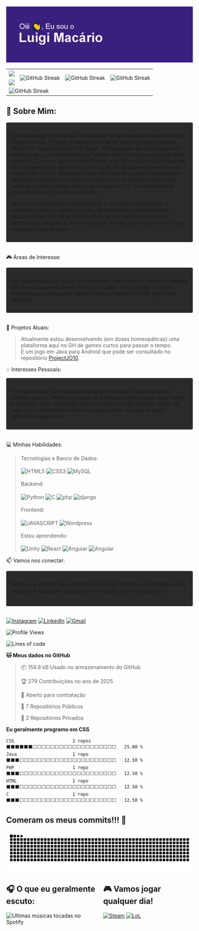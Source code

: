 ![MasterHead](https://github.com/LuigiBMacario/LuigiBMacario/blob/main/header.png?raw=true)

<div class="tg-wrap"><table><tbody>
  <tr>
    <td colspan="2"><img style='height: 150px' class='stats' align="center" src="https://github-readme-stats.vercel.app/api?username=LuigiBMacario&show_icons=true&theme=algolia&include_all_commits=true&custom_title=Minhas+estatíticas+no+GitHub:&locale=pt-BR&hide_border=true" /></td>
    <td rowspan="2"><img align="center" src="https://github-readme-streak-stats.herokuapp.com?user=LuigiBMacario&theme=algolia&hide_border=true&locale=pt_BR&date_format=j%2Fn%5B%2FY%5D&card_width=100&card_height=50&hide_current_streak=true&hide_longest_streak=true" alt="GitHub Streak" /></td>
    <td rowspan="2"><img align="center" src="https://github-readme-streak-stats.herokuapp.com?user=LuigiBMacario&theme=algolia&hide_border=true&locale=pt_BR&date_format=j%2Fn%5B%2FY%5D&card_width=100&card_height=50&hide_total_contributions=true&hide_longest_streak=true" alt="GitHub Streak" /></td>
    <td rowspan="2"><img align="center" src="https://github-readme-streak-stats.herokuapp.com?user=LuigiBMacario&theme=algolia&locale=pt_BR&date_format=j%2Fn%5B%2FY%5D&card_width=100&card_height=50&hide_total_contributions=true&hide_current_streak=true&hide_border=true" alt="GitHub Streak" /></td>
  </tr>
  <tr>
    <td colspan="2"><img style='height: 150px' align="center" src="https://github-readme-stats.vercel.app/api/top-langs/?username=LuigiBMacario&theme=algolia&size_weight=0.5&count_weight=0.5&layout=compact&langs_count=4&custom_title=Linguagens+mais+utilizadas:&hide_border=true" /></td>
  </tr>
  <tr>
    <td colspan="5"><img align="center" src="https://github-profile-trophy.vercel.app/?username=LuigiBMacario&theme=algolia&no-frame=true" alt="GitHub Streak" /></td>
  </tr>
</tbody>
</table></div>

<h2>📍 Sobre Mim:</h2>

<div style='border: 1px solid; border-color: #2F2F2F; border-radius: 3px; background-color: #2A2A2A; padding: 12px'>
    <p>Sou estudante de Ciência e Tecnologia na Universidade Federal do Rio Grande do Sul (UFRGS) e estou começando minha jornada para me tornar um desenvolvedor Full-Stack. Minha paixão por tecnologia veio desde cedo, com uma influência familiar que me inspirou a seguir esse caminho. Comecei aprendendo Python, mas foi com C e suas variantes que realmente me encontrei! Gosto também de desenvolvimento web com HTML, CSS e JavaScript, além de explorar criação de sites com Wordpress e jogos com Unity e Unreal. Fora do universo dev, curto explorar design vetorial, edição de imagem e 3D, com ferramentas como Blender e Substance Painter.

Este é meu espaço para compartilhar o que estou aprendendo e construir projetos, seja em scripts, ferramentas ou experimentos visuais. Quero contribuir e também aprender com a comunidade, sempre que possível, e estou de portas abertas para colaborar e trocar ideias com outros devs.</p>
</div><br>

🎮 Áreas de Interesse:

<div style='border: 1px solid; border-color: #2F2F2F; border-radius: 3px; background-color: #2A2A2A; padding: 12px'>
    <p>Sou apaixonado por game development, mas gosto de qualquer desafio em que eu possa escrever linhas de código. Adoro explorar novas tecnologias e aplicações, sempre com o objetivo de criar algo útil e inovador.</p>
</div><br>

🌱 Projetos Atuais:

> Atualmente estou desenvolvendo (em doses homeopáticas) uma plataforma aqui no GH de games curtos para passar o tempo.  
> E um jogo em Java para Android que pode ser consultado no repositório [ProjectJO10](https://github.com/LuigiBMacario/ProjectJO10).

💡 Interesses Pessoais: 

<div style='border: 1px solid; border-color: #2F2F2F; border-radius: 3px; background-color: #2A2A2A; padding: 12px'>
    <p>Fora do código, sou um apaixonado por literatura, especialmente poesia, música, filmes e aviação. Nos momentos de pausa, toco violão e aproveito para recarregar com uma boa dose de cafeína. Gosto de jogar LoL e Rainbow Six com os amigos, além de estar sempre estudando algo novo.</p>
</div><br>

💻 Minhas Habilidades:

>Tecnologias e Banco de Dados:<br><br>
><img style='cursor: default;' align='center' alt='HTML5' src='https://img.shields.io/badge/HTML5-E34F26?style=for-the-badge&logo=html5&logoColor=white'>
><img style='cursor: default;' align='center' alt='CSS3' src='https://img.shields.io/badge/CSS-239120?&style=for-the-badge&logo=css3&logoColor=white'>
><img style='cursor: default;' align='center' alt='MySQL' src='https://img.shields.io/badge/MySQL-00000F?style=for-the-badge&logo=mysql&logoColor=white'>
><br><br>
>Backend:<br><br>
><img style='cursor: default;' align='center' alt='Python' src='https://img.shields.io/badge/Python-14354C?style=for-the-badge&logo=python&logoColor=white'>
><img style='cursor: default;' align='center' alt='C' src='https://img.shields.io/badge/C-00599C?style=for-the-badge&logo=c&logoColor=white'>
><img style='cursor: default;' align='center' alt='php' src='https://img.shields.io/badge/PHP-777BB4?style=for-the-badge&logo=php&logoColor=white'>
><img style='cursor: default;' align='center' alt='django' src='https://img.shields.io/badge/Django-092E20?style=for-the-badge&logo=django&logoColor=white'>
><br><br>
>Frontend:<br><br>
><img style='cursor: default;' style='cursor: default;' align='center' alt='JAVASCRIPT' src='https://img.shields.io/badge/JavaScript-F7DF1E?style=for-the-badge&logo=javascript&logoColor=black'>
><img style='cursor: default;' align='center' alt='Wordpress' src='https://img.shields.io/badge/Wordpress-21759B?style=for-the-badge&logo=wordpress&logoColor=white'>
><br><br>
>Estou aprendendo:<br><br>
><img style='cursor: default;' align='center' alt='Unity' src='https://img.shields.io/badge/Unity-100000?style=for-the-badge&logo=unity&logoColor=white'>
><img style='cursor: default;' align='center' alt='React' src='https://img.shields.io/badge/React-20232A?style=for-the-badge&logo=react&logoColor=61DAFB'>
><img style='cursor: default;' align='center' alt='Angular' src='https://img.shields.io/badge/Angular-DD0031?style=for-the-badge&logo=angular&logoColor=white'>
><img style='cursor: default;' align='center' alt='Angular' src='https://img.shields.io/badge/Amazon_AWS-232F3E?style=for-the-badge&logo=amazon-aws&logoColor=white'>

📫 Vamos nos conectar: 

<div style='border: 1px solid; border-color: #2F2F2F; border-radius: 3px; background-color: #2A2A2A; padding: 12px'>
    <p>Sinta-se à vontade para explorar meus repositórios e acompanhar meu progresso. Qualquer coisa pode me mandar uma mensagem! 👇</p>
</div><br>

[![Instagram](https://img.shields.io/badge/Instagram-E4405F?style=for-the-badge&logo=instagram&logoColor=white)](https://instagram.com/luigibmacario)
[![LinkedIn](https://img.shields.io/badge/LinkedIn-0077B5?style=for-the-badge&logo=linkedin&logoColor=white)](https://www.linkedin.com/in/luigi-macário-60630b292/)
[![Gmail](https://img.shields.io/badge/Gmail-D14836?style=for-the-badge&logo=gmail&logoColor=white)](luigibmacario@gmail.com)

<!--START_SECTION:waka-->
![Profile Views](http://img.shields.io/badge/Visualizac%C3%B5es%20do%20perfil-0-blue)

![Lines of code](https://img.shields.io/badge/Desde%20o%20Hello%20World%20eu%20escrevi-681.4%20thousand%20linhas%20de%20c%C3%B3digo-blue)

**🐱 Meus dados no GitHub** 

> 📦 159.8 kB Usado no armazenamento do GitHub 
 > 
> 🏆 279 Contribuições no ano de 2025
 > 
> 💼 Aberto para contratação
 > 
> 📜 7 Repositórios Públicos 
 > 
> 🔑 2 Repositórios Privados 
 > 
**Eu geralmente programo em CSS** 

```text
CSS                      2 repos             ⬛⬛⬛⬛⬛⬛⬜⬜⬜⬜⬜⬜⬜⬜⬜⬜⬜⬜⬜⬜⬜⬜⬜⬜⬜   25.00 % 
Java                     1 repo              ⬛⬛⬛⬜⬜⬜⬜⬜⬜⬜⬜⬜⬜⬜⬜⬜⬜⬜⬜⬜⬜⬜⬜⬜⬜   12.50 % 
PHP                      1 repo              ⬛⬛⬛⬜⬜⬜⬜⬜⬜⬜⬜⬜⬜⬜⬜⬜⬜⬜⬜⬜⬜⬜⬜⬜⬜   12.50 % 
HTML                     1 repo              ⬛⬛⬛⬜⬜⬜⬜⬜⬜⬜⬜⬜⬜⬜⬜⬜⬜⬜⬜⬜⬜⬜⬜⬜⬜   12.50 % 
C                        1 repo              ⬛⬛⬛⬜⬜⬜⬜⬜⬜⬜⬜⬜⬜⬜⬜⬜⬜⬜⬜⬜⬜⬜⬜⬜⬜   12.50 % 
```




<!--END_SECTION:waka-->

<h2>Comeram os meus commits!!! 🐍</h2>
<picture>
  <source media="(prefers-color-scheme: dark)" srcset="https://raw.githubusercontent.com/LuigiBMacario/LuigiBMacario/f636d12488ebc3704627dfeaf8a9617e16a83acc/github-contribution-grid-snake-dark.svg" />
  <source media="(prefers-color-scheme: light)" srcset="github-snake.svg" />
  <img alt="github-snake" src="https://raw.githubusercontent.com/LuigiBMacario/LuigiBMacario/f636d12488ebc3704627dfeaf8a9617e16a83acc/github-contribution-grid-snake.svg" />
</picture>

<div style='display:flex; gap: 20px'>
    <div>
        <h2>🎧 O que eu geralmente escuto:</h2>
        <img alt='Ultímas músicas tocadas no Spotify' src='https://spotify-recently-played-readme.vercel.app/api?user=31xfk7jjff526bymiwv4p4qhqq24'>
    </div>
    <div>
        <h2>🎮 Vamos jogar qualquer dia!</h2>

[![Steam](https://img.shields.io/badge/Steam-000000?style=for-the-badge&logo=steam&logoColor=white)](https://steamcommunity.com/id/iamsamcee/)
[![LoL](https://img.shields.io/badge/Riot_Games-D32936?style=for-the-badge&logo=riot-games&logoColor=white)](https://www.op.gg/summoners/br/Samcee-SCAM)
    </div>
</div>
